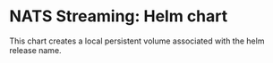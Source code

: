 # NATS Streaming: Helm chart
This chart creates a local persistent volume associated with the helm release name.

